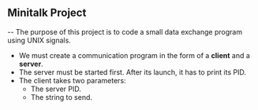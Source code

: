 ## Minitalk Project
-- The purpose of this project is to code a small data exchange program using UNIX signals.

- We must create a communication program in the form of a **client** and a **server**.
- The server must be started first. After its launch, it has to print its PID.
- The client takes two parameters:
	* The server PID.
	* The string to send.








